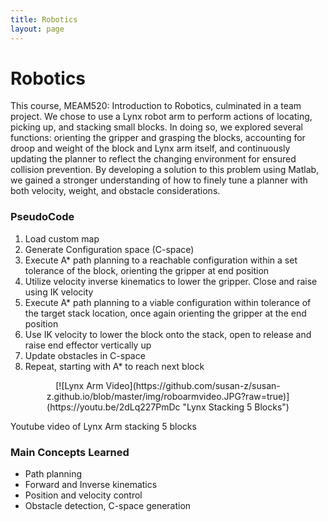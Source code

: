 ```yaml
---
title: Robotics
layout: page
---
```

# Robotics
This course, MEAM520: Introduction to Robotics, culminated in a team project. We chose to use a Lynx robot arm to perform actions of locating, picking up, and stacking small blocks. In doing so, we explored several functions: orienting the gripper and grasping the blocks, accounting for droop and weight of the block and Lynx arm itself, and continuously updating the planner to reflect the changing environment for ensured collision prevention. By developing a solution to this problem using Matlab, we gained a stronger understanding of how to finely tune a planner with both velocity, weight, and obstacle considerations.

### PseudoCode
1. Load custom map
2. Generate Configuration space (C-space)
3. Execute A*  path planning to a reachable configuration within a set tolerance of the block, orienting the gripper at end position
4. Utilize velocity inverse kinematics to lower the gripper. Close and raise using IK velocity
5. Execute A* path planning to a viable configuration within tolerance of the target stack location, once again orienting the gripper at the end position
6. Use IK velocity to lower the block onto the stack, open to release and raise end effector vertically up
7. Update obstacles in C-space
8. Repeat, starting with A* to reach next block

<p align="center">
  [![Lynx Arm Video](https://github.com/susan-z/susan-z.github.io/blob/master/img/roboarmvideo.JPG?raw=true)](https://youtu.be/2dLq227PmDc "Lynx Stacking 5 Blocks")
  <figcaption>Youtube video of Lynx Arm stacking 5 blocks</figcaption>
</p>

### Main Concepts Learned
* Path planning
* Forward and Inverse kinematics
* Position and velocity control
* Obstacle detection, C-space generation

